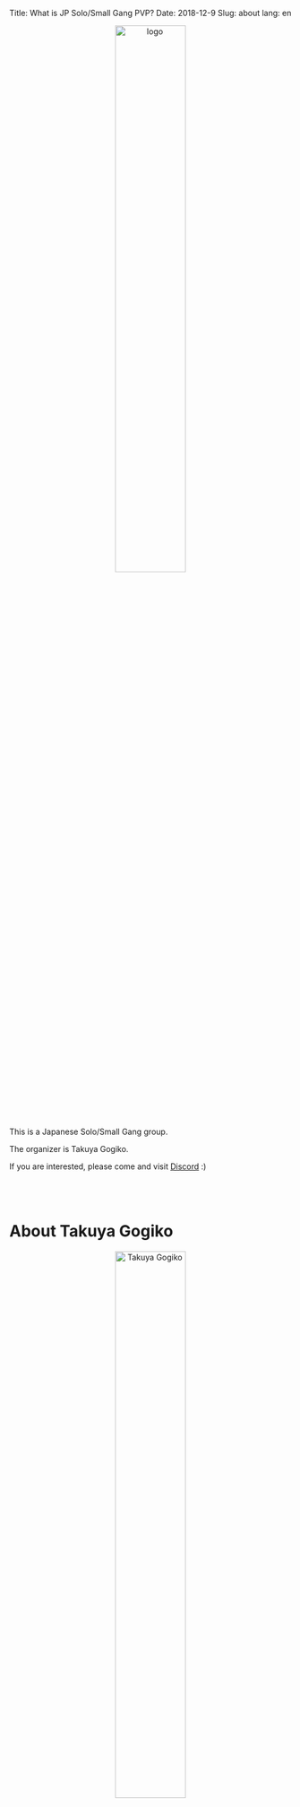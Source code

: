 Title: What is JP Solo/Small Gang PVP?
Date: 2018-12-9
Slug: about
lang: en

<p style="text-align: center;">
<img src="{static}/images/logo.jpg" width="50%" alt="logo">
</p>

This is a Japanese Solo/Small Gang group.

The organizer is Takuya Gogiko.  

If you are interested, please come and visit [Discord](https://discord.gg/FcYrc47) :)
<br /><br /><br /><br />

# About Takuya Gogiko
<p style="text-align: center;">
<img src="{static}/images/Takuya-Gogiko.jpg" width="50%" alt="Takuya Gogiko">
</p>

## [zKillboard](https://zkillboard.com/character/95235307/)
## [Twitch](https://twitter.com/Takuya_Gogiko)
## [Youtube](https://www.youtube.com/channel/UCLyw5fFzGvuNCz3xA6hHg1A)
## [Twitter](https://twitter.com/Takuya_Gogiko)